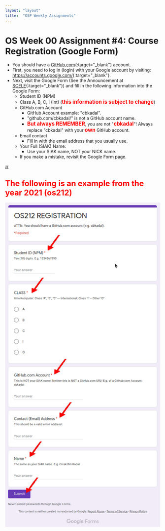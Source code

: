 ```yaml
---
layout: "layout"
title:  "OSP Weekly Assignments"
---
```


# OS Week 00 Assignment #4: Course Registration (Google Form)

* You should have a [GitHub.com](https://github.com/){:target="_blank"} account.
* First, you need to log in (login) with your Google account by visiting:
  <https://accounts.google.com/>{:target="_blank"}.
* Next, visit the Google Form (See the Announcement at
  [SCELE](https://scele.cs.ui.ac.id/course/view.php?id=3841){:target="_blank"})
  and fill in the following information into the Google Form:
  * Student ID (NPM)
  * Class A, B, C, I (Int) (<span style="color:red; font-weight:bold; font-size:larger;">this
    information is subject to change</span>)
  * GitHub.com Account
    * GitHub Account example: "cbkadal".
    * "github.com/cbkadal/" is not a GitHub account name.
    *  <span style="color:red; font-weight:bold; font-size:larger;">But always REMEMBER</span>,
         you are not "<span style="color:red; font-weight:bold; font-size:larger;">cbkadal</span>"!
         Always replace "cbkadal" with your
         <span style="color:red; font-weight:bold; font-size:larger;">own</span>
         GitHub account.
  * Email contact
    * Fill in with the email address that you usually use.
  * Your Full (SIAK) Name:
    * Use your SIAK name, NOT your NICK name.
  * If you make a mistake, revisit the Google Form page.

[&#x213C;](#)<br id="idx01">
## <span style="color:red; font-weight:bold; font-size:larger;">The following is an example from the year 2021 (os212)</span>

<img src="assets/images/os-github0.jpg"  width="960">

<br id="endofpage"><br>

